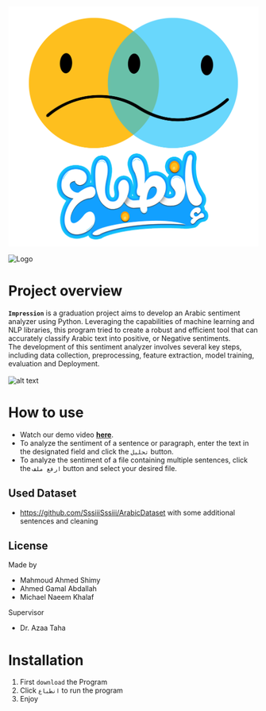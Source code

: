 ![alt text](Images/Logo.png)

![Logo](https://github.com/user-attachments/assets/a4847ad3-e922-4bb5-942a-2ed8b9f5a654)

# Project overview
<b>`Impression`</b> is a graduation project aims to develop an Arabic sentiment analyzer using Python. Leveraging the capabilities of machine learning and NLP libraries, this program tried to create a robust and efficient tool that can accurately classify Arabic text into positive, or Negative sentiments.<br>The development of this sentiment analyzer involves several key steps, including data collection, preprocessing, feature extraction, model training, evaluation and Deployment.<br> <br>
![alt text](Images/Overview.PNG)

<h1>How to use</h1>
    <ul>
        <li>Watch our demo video <b><a href="https://drive.google.com/file/d/1-zVmfCjIHrF8p5WQEIbMdEH_Im3xZZh7/view?usp=drive_link">here</a></b>.</li>
        <li>To analyze the sentiment of a sentence or paragraph, enter the text in the designated field and click the <code>تحليل</code> button.</li>
        <li>To analyze the sentiment of a file containing multiple sentences, click the <code>ارفع ملف</code> button and select your desired file.</li>
    </ul>
  
## Used Dataset
* https://github.com/SssiiiSssiii/ArabicDataset with some additional sentences and cleaning
## License
Made by      
* Mahmoud Ahmed Shimy
* Ahmed Gamal Abdallah
* Michael Naeem Khalaf
                                                  
                                                  
Supervisor   
* Dr. Azaa Taha
                                             

# Installation
1. First `download` the Program
2. Click `انطباع` to run the program
3. Enjoy
